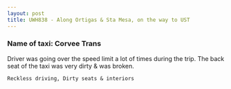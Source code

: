 ```yaml
---
layout: post
title: UWH838 - Along Ortigas & Sta Mesa, on the way to UST
---
```


### Name of taxi: Corvee Trans

Driver was going over the speed limit a lot of times during the trip. The back seat of the taxi was very dirty & was broken.

```Reckless driving, Dirty seats & interiors```
